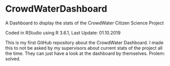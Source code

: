 # CrowdWaterDashboard
A Dashboard to display the stats of the CrowdWater Citizen Science Project

Coded in RStudio using R 3.6.1,
Last Update: 01.10.2019

This is my first GitHub repository about the CrowdWater Dashboard. I made this to not be asked by my supervisors about current stats of the project all the time. They can just have a look at the dashboard by themselves. Prolem: solved.
